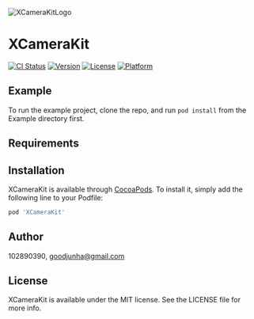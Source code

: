 ![XCameraKitLogo](https://user-images.githubusercontent.com/102890390/232702695-52b2079f-379d-48f1-8b04-702c48306357.png)

# XCameraKit

[![CI Status](https://img.shields.io/travis/102890390/XCameraKit.svg?style=flat)](https://travis-ci.org/102890390/XCameraKit)
[![Version](https://img.shields.io/cocoapods/v/XCameraKit.svg?style=flat)](https://cocoapods.org/pods/XCameraKit)
[![License](https://img.shields.io/cocoapods/l/XCameraKit.svg?style=flat)](https://cocoapods.org/pods/XCameraKit)
[![Platform](https://img.shields.io/cocoapods/p/XCameraKit.svg?style=flat)](https://cocoapods.org/pods/XCameraKit)

## Example

To run the example project, clone the repo, and run `pod install` from the Example directory first.

## Requirements

## Installation

XCameraKit is available through [CocoaPods](https://cocoapods.org). To install
it, simply add the following line to your Podfile:

```ruby
pod 'XCameraKit'
```

## Author

102890390, goodjunha@gmail.com

## License

XCameraKit is available under the MIT license. See the LICENSE file for more info.
